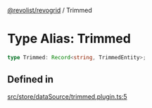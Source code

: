 [@revolist/revogrid](README.md) / Trimmed

# Type Alias: Trimmed

```ts
type Trimmed: Record<string, TrimmedEntity>;
```

## Defined in

[src/store/dataSource/trimmed.plugin.ts:5](https://github.com/revolist/revogrid/blob/e4a447d6483665fe275065ba5ef60722f4635503/src/store/dataSource/trimmed.plugin.ts#L5)
